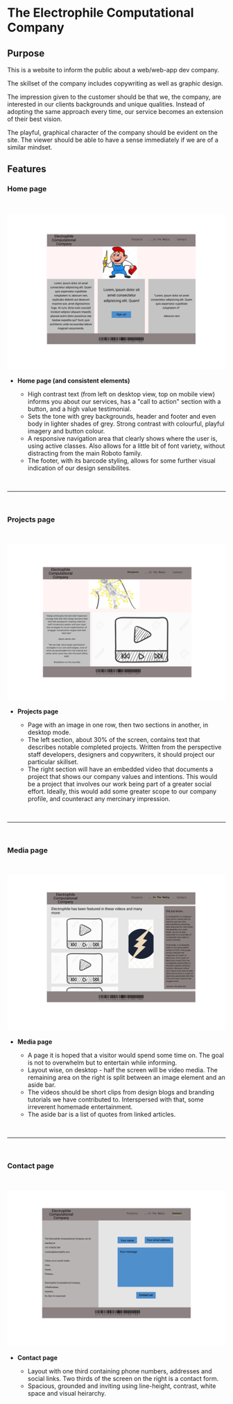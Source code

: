 # The Electrophile Computational Company

## Purpose

This is a website to inform the public about a web/web-app dev company. 

The skillset of the company includes copywriting as well as graphic design. 

The impression given to the customer should be that we, the company, are interested in our clients backgrounds and unique qualities. Instead of adopting the same approach every time, our service becomes an extension of their best vision.

The playful, graphical character of the company should be evident on the site. The viewer should be able to have a sense immediately if we are of a similar mindset. 

## __Features__

### __Home page__
<br>

![First page](assets/imgs/wframe-imgs/1stpage.png)

- __Home page (and consistent elements)__ 


     - High contrast text (from left on desktop view, top on mobile view) informs you about our services, has a "call to action" section with a button, and a high value testimonial. 
     - Sets the tone with grey backgrounds, header and footer and even body in lighter shades of grey. Strong contrast with colourful, playful imagery and button colour.
     - A responsive navigation area that clearly shows where the user is, using active classes. Also allows for a little bit of font variety, without distracting from the main Roboto family.
     - The footer, with its barcode styling, allows for some further visual indication of our design sensibilites.


<br>
<hr>
<br>


### __Projects page__
<br>

![Second page](assets/imgs/wframe-imgs/2ndpage.png)
 
- __Projects page__

    - Page with an image in one row, then two sections in another, in desktop mode. 
    - The left section, about 30% of the screen, contains text that describes notable completed projects. Written from the perspective staff developers, designers and copywriters, it should project our particular skillset.
    - The right section will have an embedded video that documents a project that shows our company values and intentions. This would be a project that involves our work being part of a greater social effort. Ideally, this would add some greater scope to our company profile, and counteract any mercinary impression.  


<br>
<hr>
<br>

### __Media page__

<br>

![Third page](assets/imgs/wframe-imgs/3rdpage.png)

- __Media page__

    - A page it is hoped that a visitor would spend some time on. The goal is not to overwhelm but to entertain while informing.
    - Layout wise, on desktop - half the screen will be video media. The remaining area on the right is split between an image element and an aside bar.
    - The videos should be short clips from design blogs and branding tutorials we have contributed to. Interspersed with that, some irreverent homemade entertainment. 
    - The aside bar is a list of quotes from linked articles.
    

<br>
<hr>
<br>

### __Contact page__

<br>

![Fourth page](assets/imgs/wframe-imgs/4thpage.png)

- __Contact page__

    - Layout with one third containing phone numbers, addresses and social links. Two thirds of the screen on the right is a contact form.
    - Spacious, grounded and inviting using line-height, contrast, white space and visual heirarchy.
